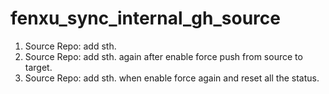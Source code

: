 # fenxu_sync_internal_gh_source

1. Source Repo: add sth.
2. Source Repo: add sth. again after enable force push from source to target.
3. Source Repo: add sth. when enable force again and reset all the status.
